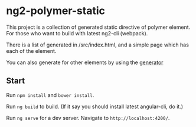 # ng2-polymer-static

This project is a collection of generated static directive of polymer element.
For those who want to build with latest ng2-cli (webpack).

There is a list of generated in /src/index.html, and a simple page which has each of the element.

You can also generate for other elements by using the [generator](https://github.com/hydraslay/ng2-polymer-static-gen)


## Start

Run `npm install` and `bower install`.

Run `ng build` to build.
(If it say you should install latest angular-cli, do it.)

Run `ng serve` for a dev server. Navigate to `http://localhost:4200/`. 
